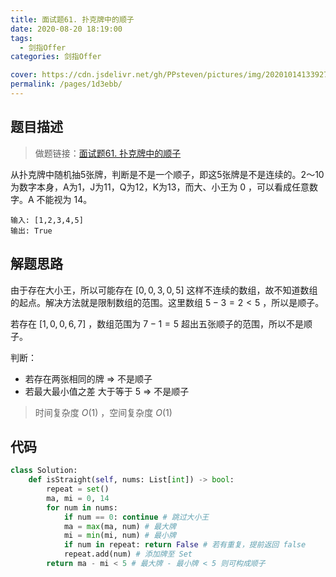 ```yaml
---
title: 面试题61. 扑克牌中的顺子
date: 2020-08-20 18:19:00
tags: 
  - 剑指Offer
categories: 剑指Offer

cover: https://cdn.jsdelivr.net/gh/PPsteven/pictures/img/20201014133927.png
permalink: /pages/1d3ebb/
---
```


## 题目描述

> 做题链接：[面试题61. 扑克牌中的顺子](https://leetcode-cn.com/problems/bu-ke-pai-zhong-de-shun-zi-lcof/)

从扑克牌中随机抽5张牌，判断是不是一个顺子，即这5张牌是不是连续的。2～10为数字本身，A为1，J为11，Q为12，K为13，而大、小王为 0 ，可以看成任意数字。A 不能视为 14。

```
输入: [1,2,3,4,5]
输出: True
```

<!--more-->

## 解题思路

由于存在大小王，所以可能存在 $[0,0,3,0,5]$ 这样不连续的数组，故不知道数组的起点。解决方法就是限制数组的范围。这里数组 $5-3=2<5$ ，所以是顺子。

若存在 $[1,0,0,6,7]$ ，数组范围为 $7-1=5$ 超出五张顺子的范围，所以不是顺子。

判断：

- 若存在两张相同的牌 => 不是顺子
- 若最大最小值之差 大于等于 5 => 不是顺子

> 时间复杂度 $O(1)$ ，空间复杂度 $O(1)$

## 代码

```python
class Solution:
    def isStraight(self, nums: List[int]) -> bool:
        repeat = set()
        ma, mi = 0, 14
        for num in nums:
            if num == 0: continue # 跳过大小王
            ma = max(ma, num) # 最大牌
            mi = min(mi, num) # 最小牌
            if num in repeat: return False # 若有重复，提前返回 false
            repeat.add(num) # 添加牌至 Set
        return ma - mi < 5 # 最大牌 - 最小牌 < 5 则可构成顺子 
```
